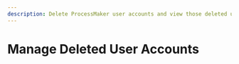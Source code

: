 ```yaml
---
description: Delete ProcessMaker user accounts and view those deleted user accounts.
---
```


# Manage Deleted User Accounts

